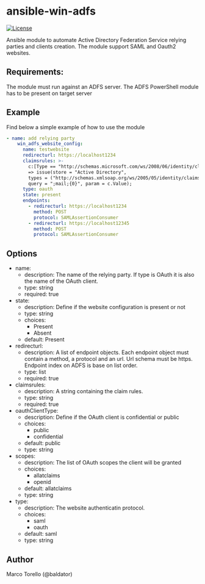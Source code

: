 # ansible-win-adfs
[![License](http://img.shields.io/:license-mit-blue.svg)](http://doge.mit-license.org)

Ansible module to automate Active Directory Federation Service relying parties and clients creation.
The module support SAML and Oauth2 websites.

## Requirements:
The module must run against an ADFS server.
The ADFS PowerShell module has to be present on  target server

## Example
Find below a simple example of how to use the module
```yaml
- name: add relying party
    win_adfs_website_config:
      name: testwebsite
      redirecturl: https://localhost1234
      claimsrules: >-
        c:[Type == "http://schemas.microsoft.com/ws/2008/06/identity/claims/windowsaccountname", Issuer == "AD AUTHORITY"]
        => issue(store = "Active Directory",
        types = ("http://schemas.xmlsoap.org/ws/2005/05/identity/claims/emailaddress"),
        query = ";mail;{0}", param = c.Value);
      type: oauth
      state: present
      endpoints:
        - redirecturl: https://localhost1234
          method: POST
          protocol: SAMLAssertionConsumer
        - redirecturl: https://localhost12345
          method: POST
          protocol: SAMLAssertionConsumer
```

## Options
  - name:
    - description: The name of the relying party. If type is OAuth it is also the name of the OAuth client.
    - type: string
    - required: true
  - state:
    - description: Define if the website configuration is present or not
    - type: string
    - choices:
      - Present
      - Absent
    - default: Present
  - redirecturl:
    - description: A list of endpoint objects. Each endpoint object must contain a method, a protocol and an url. Url schema must be https. Endpoint index on ADFS is base on list order.
    - type: list
    - required: true
  - claimsrules:
    - description: A string containing the claim rules.
    - type: string
    - required: true
  - oauthClientType:
    - description: Define if the OAuth client is confidential or public
    - choices:
      - public
      - confidential
    - default: public
    - type: string
  - scopes:
    - description: The list of OAuth scopes the client will be granted
    - choices:
      - allatclaims
      - openid
    - default: allatclaims
    - type: string
  - type:
    - description: The website authenticatin protocol.
    - choices:
      - saml
      - oauth
    - default: saml
    - type: string

## Author
Marco Torello (@baldator)